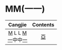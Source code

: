 
# MM(一一)

|                             Cangjie                             | Contents  |
| :-------------------------------------------------------------: | :-------: |
| [M](M(一).md) L L [M](MM(一一).md)<br>[一](M(一).md)中中[一](MM(一一).md) | [亞](亞.md) |
